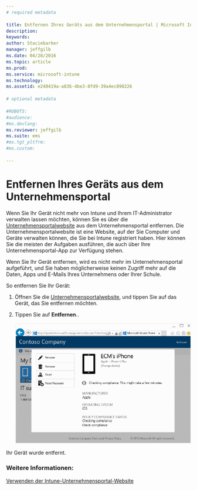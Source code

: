 ```yaml
---
# required metadata

title: Entfernen Ihres Geräts aus dem Unternehmensportal | Microsoft Intune
description:
keywords:
author: Staciebarker
manager: jeffgilb
ms.date: 04/28/2016
ms.topic: article
ms.prod:
ms.service: microsoft-intune
ms.technology:
ms.assetid: e240419a-a836-4be3-8fd9-39a4ec890226

# optional metadata

#ROBOTS:
#audience:
#ms.devlang:
ms.reviewer: jeffgilb
ms.suite: ems
#ms.tgt_pltfrm:
#ms.custom:

---
```



# Entfernen Ihres Geräts aus dem Unternehmensportal

Wenn Sie Ihr Gerät nicht mehr von Intune und Ihrem IT-Administrator verwalten lassen möchten, können Sie es über die [Unternehmensportalwebsite](http://portal.manage.microsoft.com) aus dem Unternehmensportal entfernen. Die Unternehmensportalwebsite ist eine Website, auf der Sie Computer und Geräte verwalten können, die Sie bei Intune registriert haben. Hier können Sie die meisten der Aufgaben ausführen, die auch über Ihre Unternehmensportal-App zur Verfügung stehen.

Wenn Sie Ihr Gerät entfernen, wird es nicht mehr im Unternehmensportal aufgeführt, und Sie haben möglicherweise keinen Zugriff mehr auf die Daten, Apps und E-Mails Ihres Unternehmens oder Ihrer Schule. 

So entfernen Sie Ihr Gerät:

1.  Öffnen Sie die [Unternehmensportalwebsite](http://portal.manage.microsoft.com), und tippen Sie auf das Gerät, das Sie entfernen möchten.

2.  Tippen Sie auf **Entfernen**..

    ![remove-device](./media/iwp-1-tap-reset-passcode.png)

Ihr Gerät wurde entfernt.

### Weitere Informationen:
[Verwenden der Intune-Unternehmensportal-Website](using-the-intune-company-portal-website.md)

<!--HONumber=May16_HO1-->


